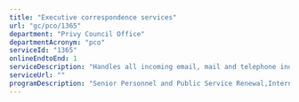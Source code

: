 ```yaml
---
title: "Executive correspondence services"
url: "gc/pco/1365"
department: "Privy Council Office"
departmentAcronym: "pco"
serviceId: "1365"
onlineEndtoEnd: 1
serviceDescription: "Handles all incoming email, mail and telephone inquiries for the Prime Minister and PCO's ministerial portfolio."
serviceUrl: ""
programDescription: "Senior Personnel and Public Service Renewal,International Affairs and National Security,Planning and Operation of Cabinet,Youth,Legislative and Parliamentary Governance,Results, Delivery, Impact and Innovation,Intergovernmental Affairs,Social and Economic Policy"
---
```

